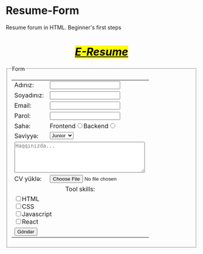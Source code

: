 # Resume-Form
Resume forum in HTML. Beginner's first steps
<!DOCTYPE html>
<html lang="az-AZ">
    <head>
        <meta charset="UTF-8">
        <title>Test</title>
    </head>
    <body>
        <h1 style="text-align:center;"><strong><em><mark><ins>E-Resume</ins></mark></em></strong></h1>
        <!--Form kodlarını div içine CSS için yazdım-->
        <div>
            <form>
                <fieldset>
                    <legend>Form</legend>
                    <table>
                        <tr>
                            <td><span>Adınız:</span></td>
                            <td><input type="text"></td>
                        </tr>
                        <tr>
                            <td><span>Soyadınız:</span></td>
                            <td><input type="text"></td>
                        </tr>
                        <tr>
                            <td><span>Email:</span></td>
                            <td><input type="email" required></td>
                        </tr>
                        <tr>
                            <td><label for="prl"><span>Parol:</span></label></td>
                            <td><input type="password" id="prl" name="prl" maxlength="6"></td>
                        </tr>
                        <tr>
                            <td><span>Sahə:</span></td>
                            <td><label for="frontend">Frontend</label><input type="radio" id="frontend" name="jdeveloper" value="JuniorFrontend"><label for="backend">Backend</label><input type="radio" id="backend" name="jdeveloper" value="JuniorBackend"></td>
                        </tr>
                        <tr>
                            <td><label for="level">Səviyyə:</label></td>
                            <td><select id="level" name ="skill">
                                   <option value="Junior">Junior</option>
                                   <option value="Middle">Middle</option>
                                   <option value="Senior">Senior</option></select></td>
                        </tr>
                        <tr>
                            <td colspan="2"><textarea id="about" rows="5" cols="40" placeholder="Haqqınızda..."></textarea></td>
                        </tr>
                        <tr>
                            <td><label for="myfile">CV yüklə:</label></td>
                            <td><input type="file" id="myfile" name="cvfile"></td>
                        </tr>
                        <tr>
                            <td colspan="2" style="text-align:center;"><span>Tool skills:</span></td>
                        </tr>
                        <tr>
                            <td colspan="2"><input type="checkbox" id="html" name="html" value="dil1"><label for="html">HTML</label><br><input type="checkbox" id="css" name="css" value="dil2"><label for="css">CSS</label><br><input type="checkbox" id="javascript" name="javascript" value="dil3"><label for="javascript">Javascript</label><br><input type="checkbox" id="react" name="react" value="dil4"><label for="react">React</label></td>
                        </tr>
                        <tr>
                            <td colspan="2"><input type="submit" value="Göndər"></td>
                        </tr>
                    </table>
                </fieldset>
            </form>
        </div>
    </body>
</html>
